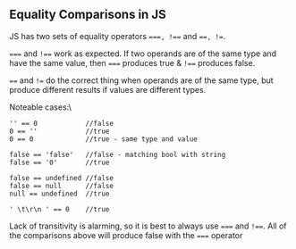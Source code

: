 ## Equality Comparisons in JS
JS has two sets of equality operators `===, !==` and `==, !=`. 

`===` and `!==` work as expected. If two operands are of the same type and have the same value, then `===` produces true & `!==` produces false.

`==` and `!=` do the correct thing when operands are of the same type, but produce different results if values are different types.

Noteable cases:\
```
'' == 0            //false
0 == ''            //true
0 == 0             //true - same type and value

false == 'false'   //false - matching bool with string
false == '0'       //true

false == undefined //false
false == null      //false
null == undefined  //true

' \t\r\n ' == 0    //true
```
Lack of transitivity is alarming, so it is best to always use `===` and `!==`. All of the comparisons above will produce false with the `===` operator
